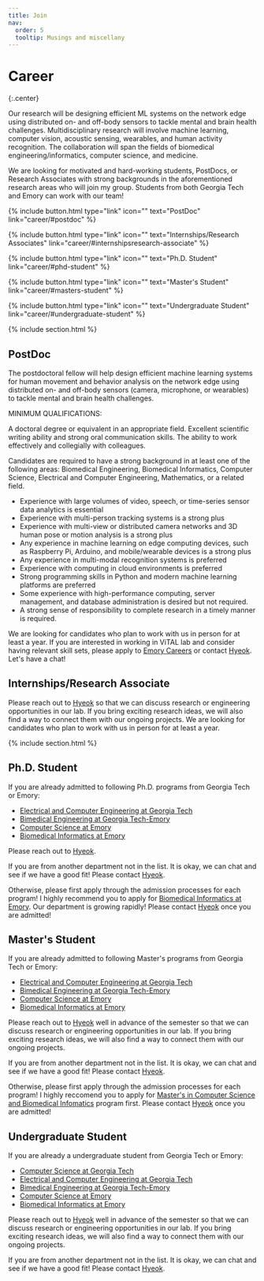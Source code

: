 ```yaml
---
title: Join
nav:
  order: 5
  tooltip: Musings and miscellany
---
```


# Career
{:.center}

Our research will be designing efficient ML systems on the network edge using distributed on- and off-body sensors to tackle mental and brain health challenges. Multidisciplinary research will involve machine learning, computer vision, acoustic sensing, wearables, and human activity recognition. The collaboration will span the fields of biomedical engineering/informatics, computer science, and medicine.

We are looking for motivated and hard-working students, PostDocs, or Research Associates with strong backgrounds in the aforementioned research areas who will join my group. Students from both Georgia Tech and Emory can work with our team!

{%
  include button.html
  type="link"
  icon=""
  text="PostDoc"
  link="career/#postdoc"
%}

{%
  include button.html
  type="link"
  icon=""
  text="Internships/Research Associates"
  link="career/#internshipsresearch-associate"
%}

{%
  include button.html
  type="link"
  icon=""
  text="Ph.D. Student"
  link="career/#phd-student"
%}

{%
  include button.html
  type="link"
  icon=""
  text="Master's Student"
  link="career/#masters-student"
%}

{%
  include button.html
  type="link"
  icon=""
  text="Undergraduate Student"
  link="career/#undergraduate-student"
%}

<!-- [PostDoc](#postdoc) -->
<!-- [Ph.D. Student](#phd-student) -->
<!-- [Master's Student](#masters-student) -->
<!-- [Undergraduate Student](#undergraduate-student) -->

{% include section.html %}

## PostDoc

The postdoctoral fellow will help design efficient machine learning systems for human movement and behavior analysis on the network edge using distributed on- and off-body sensors (camera, microphone, or wearables) to tackle mental and brain health challenges. 

MINIMUM QUALIFICATIONS: 

A doctoral degree or equivalent in an appropriate field. 
Excellent scientific writing ability and strong oral communication skills. The ability to work effectively and collegially with colleagues. 

Candidates are required to have a strong background in at least one of the following areas: Biomedical Engineering, Biomedical Informatics, Computer Science, Electrical and Computer Engineering, Mathematics, or a related field.

- Experience with large volumes of video, speech, or time-series sensor data analytics is essential
- Experience with multi-person tracking systems is a strong plus 
- Experience with multi-view or distributed camera networks and 3D human pose or motion analysis is a strong plus
- Any experience in machine learning on edge computing devices, such as Raspberry Pi, Arduino, and mobile/wearable devices is a strong plus 
- Any experience in multi-modal recognition systems is preferred
- Experience with computing in cloud environments is preferred 
- Strong programming skills in Python and modern machine learning platforms are preferred 
- Some experience with high-performance computing, server management, and database administration is desired but not required. 
- A strong sense of responsibility to complete research in a timely manner is required.

We are looking for candidates who plan to work with us in person for at least a year.
If you are interested in working in ViTAL lab and consider having relevant skill sets, please apply to [Emory Careers](https://faculty-emory.icims.com/jobs/108198/post-doctoral-fellow---department-of-biomedical-informatics/job?mobile=false&width=1140&height=500&bga=true&needsRedirect=false&jan1offset=-300&jun1offset=-240) or contact [Hyeok](mailto:hyeokhyen.kwon@dbmi.emory.edu).
Let's have a chat! 

## Internships/Research Associate

Please reach out to [Hyeok](mailto:hyeokhyen.kwon@dbmi.emory.edu) so that we can discuss research or engineering opportunities in our lab.
If you bring exciting research ideas, we will also find a way to connect them with our ongoing projects.
We are looking for candidates who plan to work with us in person for at least a year.

{% include section.html %}

## Ph.D. Student

If you are already admitted to following Ph.D. programs from Georgia Tech or Emory:
<!-- - [Computer Science at Georgia Tech](https://www.ic.gatech.edu/) -->
- [Electrical and Computer Engineering at Georgia Tech](https://ece.gatech.edu/)
- [Bimedical Engineering at Georgia Tech-Emory](https://bme.gatech.edu/bme/)
- [Computer Science at Emory](https://cs.emory.edu/graduate/general-information/app-info/)
- [Biomedical Informatics at Emory](https://med.emory.edu/departments/biomedical-informatics/education/phd.html)

Please reach out to [Hyeok](mailto:hyeokhyen.kwon@dbmi.emory.edu).

If you are from another department not in the list. It is okay, we can chat and see if we have a good fit! Please contact [Hyeok](mailto:hyeokhyen.kwon@dbmi.emory.edu).

Otherwise, please first apply through the admission processes for each program! I highly recommend you to apply for [Biomedical Informatics at Emory](https://med.emory.edu/departments/biomedical-informatics/education/phd.html). Our department is growing rapidly! Please contact [Hyeok](mailto:hyeokhyen.kwon@dbmi.emory.edu) once you are admitted!

## Master's Student

If you are already admitted to following Master's programs from Georgia Tech or Emory:
<!-- - [Computer Science at Georgia Tech](https://www.ic.gatech.edu/) -->
- [Electrical and Computer Engineering at Georgia Tech](https://ece.gatech.edu/)
- [Bimedical Engineering at Georgia Tech-Emory](https://bme.gatech.edu/bme/)
- [Computer Science at Emory](https://cs.emory.edu/graduate/general-information/app-info/)
- [Biomedical Informatics at Emory](https://med.emory.edu/departments/biomedical-informatics/education/masters.html)

Please reach out to [Hyeok](mailto:hyeokhyen.kwon@dbmi.emory.edu) well in advance of the semester so that we can discuss research or engineering opportunities in our lab.
If you bring exciting research ideas, we will also find a way to connect them with our ongoing projects.

If you are from another department not in the list. It is okay, we can chat and see if we have a good fit! Please contact [Hyeok](mailto:hyeokhyen.kwon@dbmi.emory.edu).

Otherwise, please first apply through the admission processes for each program! I highly reccomend you to apply for [Master's in Computer Science and Biomedical Infomatics](https://med.emory.edu/departments/biomedical-informatics/education/masters.html) program first. Please contact [Hyeok](mailto:hyeokhyen.kwon@dbmi.emory.edu) once you are admitted!


## Undergraduate Student

If you are already a undergraduate student from Georgia Tech or Emory:
- [Computer Science at Georgia Tech](https://www.ic.gatech.edu/)
- [Electrical and Computer Engineering at Georgia Tech](https://ece.gatech.edu/)
- [Bimedical Engineering at Georgia Tech-Emory](https://bme.gatech.edu/bme/)
- [Computer Science at Emory](https://cs.emory.edu/graduate/general-information/app-info/)
- [Biomedical Informatics at Emory](https://med.emory.edu/departments/biomedical-informatics/education/phd.html)

Please reach out to [Hyeok](mailto:hyeokhyen.kwon@dbmi.emory.edu) well in advance of the semester so that we can discuss research or engineering opportunities in our lab.
If you bring exciting research ideas, we will also find a way to connect them with our ongoing projects.

If you are from another department not in the list. It is okay, we can chat and see if we have a good fit! Please contact [Hyeok](mailto:hyeokhyen.kwon@dbmi.emory.edu).